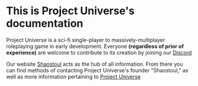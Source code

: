 # This is Project Universe's documentation
Project Universe is a sci-fi single-player to massively-multiplayer roleplaying game in early development. Everyone **(regardless of prior of experience)** are welcome to contribute to its creation by joining our [Discord](https://discord.gg/9XxmmeQnWC)

Our website [Shaostoul](https://shaostoul.com) acts as the hub of all information. From there you can find methods of contacting Project Universe's founder "Shaostoul," as well as more information pertaining to [Project Universe]()